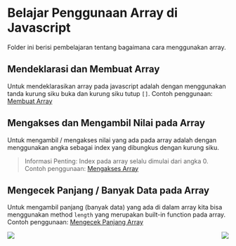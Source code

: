 # Belajar Penggunaan Array di Javascript
Folder ini berisi pembelajaran tentang bagaimana cara menggunakan array.

## Mendeklarasi dan Membuat Array
Untuk mendeklarasikan array pada javascript adalah dengan menggunakan tanda kurung siku buka dan kurung siku tutup `[]`.
Contoh penggunaan: [Membuat Array](arrayBasic.js#L1-L5)

## Mengakses dan Mengambil Nilai pada Array
Untuk mengambil / mengakses nilai yang ada pada array adalah dengan menggunakan angka sebagai index yang dibungkus dengan kurung siku. 
>Informasi Penting: Index pada array selalu dimulai dari angka 0.
Contoh penggunaan: [Mengakses Array](arrayBasic.js#L7-L11)

## Mengecek Panjang / Banyak Data pada Array
Untuk mengambil panjang (banyak data) yang ada di dalam array kita bisa menggunakan method `length` yang merupakan built-in function pada array.
Contoh penggunaan: [Mengecek Panjang Array](arrayBasic.js#L13-L17)

[<img align="left" src="https://api.bellshade.org/badge/navigation?badgeType=previous&text=Function" />](../008_function)

[<img align="right" src="https://api.bellshade.org/badge/navigation?badgeType=next&text=Array Manipulation" />](../010_array_manipulation)
